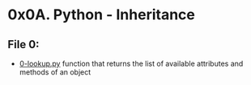 # 0x0A. Python - Inheritance

## File 0:
* [0-lookup.py](./0-lookup.py/) function that returns the list of available attributes and methods of an object